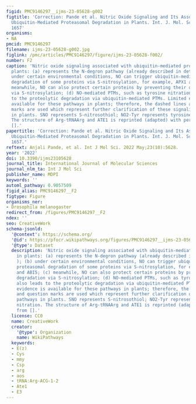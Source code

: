 ```yaml
---
figid: PMC9146297__ijms-23-05628-g002
figtitle: 'Correction: Pande et al. Nitric Oxide Signaling and Its Association with
  Ubiquitin-Mediated Proteasomal Degradation in Plants. Int. J. Mol. Sci. 2022, 23,
  1657'
organisms:
- NA
pmcid: PMC9146297
filename: ijms-23-05628-g002.jpg
figlink: /pmc/articles/PMC9146297/figure/ijms-23-05628-f002/
number: F2
caption: 'Nitric oxide signaling associated with ubiquitin-mediated proteolysis in
  plants: (a) represents the N-degron pathway (already described in detail in ); (b)
  under certain environmental conditions, NO can trigger ubiquitin-mediated proteasomal
  degradation of some proteins via S-nitrosylation, for example, APX1 and ABI5; (c)
  meanwhile, NO can also protect certain proteins by preventing their degradation
  via S-nitrosylation; (d) NO-mediated PTMs, such as tyrosine nitration, also leads
  to the proteolytic degradation via ubiquitin-mediated PTMs. Limited evidence is
  available for these pathways in plants; therefore, the dashed lines and question
  marks are used which represent further clarification of these signaling pathways
  in plants. SNO represents S-nitrosothiol; NO2-Tyr represents tyrosine nitration.
  The structure of Arg-tRNAArg and ATE1 is reprinted (adapted) with permission from
  [].'
papertitle: 'Correction: Pande et al. Nitric Oxide Signaling and Its Association with
  Ubiquitin-Mediated Proteasomal Degradation in Plants. Int. J. Mol. Sci. 2022, 23,
  1657.'
reftext: Anjali Pande, et al. Int J Mol Sci. 2022 May;23(10):5628.
year: '2022'
doi: 10.3390/ijms23105628
journal_title: International Journal of Molecular Sciences
journal_nlm_ta: Int J Mol Sci
publisher_name: MDPI
keywords: ''
automl_pathway: 0.9057509
figid_alias: PMC9146297__F2
figtype: Figure
organisms_ner:
- Drosophila melanogaster
redirect_from: /figures/PMC9146297__F2
ndex: ''
seo: CreativeWork
schema-jsonld:
  '@context': https://schema.org/
  '@id': https://pfocr.wikipathways.org/figures/PMC9146297__ijms-23-05628-g002.html
  '@type': Dataset
  description: 'Nitric oxide signaling associated with ubiquitin-mediated proteolysis
    in plants: (a) represents the N-degron pathway (already described in detail in
    ); (b) under certain environmental conditions, NO can trigger ubiquitin-mediated
    proteasomal degradation of some proteins via S-nitrosylation, for example, APX1
    and ABI5; (c) meanwhile, NO can also protect certain proteins by preventing their
    degradation via S-nitrosylation; (d) NO-mediated PTMs, such as tyrosine nitration,
    also leads to the proteolytic degradation via ubiquitin-mediated PTMs. Limited
    evidence is available for these pathways in plants; therefore, the dashed lines
    and question marks are used which represent further clarification of these signaling
    pathways in plants. SNO represents S-nitrosothiol; NO2-Tyr represents tyrosine
    nitration. The structure of Arg-tRNAArg and ATE1 is reprinted (adapted) with permission
    from [].'
  license: CC0
  name: CreativeWork
  creator:
    '@type': Organization
    name: WikiPathways
  keywords:
  - E(z)
  - Cys
  - mmy
  - Csp
  - arg
  - aos
  - tRNA:Arg-ACG-1-2
  - Ate1
  - E3
---
```

